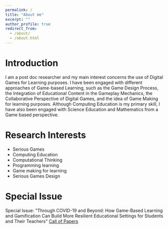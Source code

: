 ```yaml
---
permalink: /
title: "About me"
excerpt: ""
author_profile: true
redirect_from: 
  - /about/
  - /about.html
---
```


Introduction
======

I am a post doc researcher and my main interest concerns the use of Digital Games for Learning purposes. I have been engaged with different approaches of Game-based Learning, such as the Game Design Process, the Integration of Educational Content in the Gameplay Mechanics, the Collaborative Perspective of Digital Games, and the idea of Game Making for learning purposes. Although Computing Education is my primary skill, I have also been engaged with Science Education and Mathematics from a Game based perspective. 

Research Interests
======
 
- Serious Games
- Computing Education
- Computational Thinking
- Programming learning
- Game making for learning
- Serious Games Design

Special Issue
=======

Special Issue: "Through COVID-19 and Beyond: How Game-Based Learning and Gamification Can Build More Resilient Educational Settings for Students and Their Teachers"
<a href="https://www.mdpi.com/journal/education/special_issues/Gamebased_Learning/">Call of Papers</a> 
